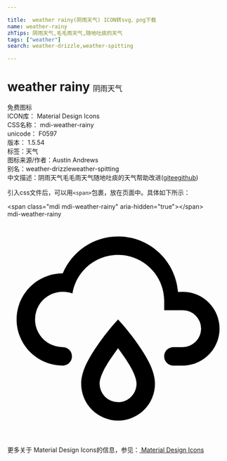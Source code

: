 ```yaml
---

title:  weather rainy(阴雨天气) ICON转svg、png下载
name: weather-rainy
zhTips: 阴雨天气,毛毛雨天气,随地吐痰的天气
tags: ["weather"]
search: weather-drizzle,weather-spitting

---
```


# weather rainy  <small style="font-size: 60%;font-weight: 100">阴雨天气</small>


<div class="detail-page">
<p>
<span><span class="badge-success badge">免费图标</span> </span>
<br/>
<span>
ICON库：
<span class="badge-secondary badge">Material Design Icons</span> 
</span>
<br/>
<span>
CSS名称：
<span class="badge-secondary badge">mdi-weather-rainy</span> 
</span>
<br/>
<span>
unicode：
<span class="badge-secondary badge">F0597</span> 
<copy-btn content='F0597' btn-title=""></copy-btn>
<copy-btn :content='String.fromCodePoint(parseInt("F0597", 16))' btn-title="复制U"></copy-btn>
</span>
<br/>
<span>
版本：
<span class="badge-secondary badge">1.5.54</span> 
</span><br/><span>标签：<span class="badge-light badge"><router-link to="/tags/weather.html">天气</router-link></span></span>
<br/>
<span>图标来源/作者：<span class="badge-light badge">Austin Andrews</span></span> 
<br/>
<span>别名：<span class="badge-light badge">weather-drizzle</span><span class="badge-light badge">weather-spitting</span></span><br/><span class="zh-detail">中文描述：<span class="badge-primary badge">阴雨天气</span><span class="badge-primary badge">毛毛雨天气</span><span class="badge-primary badge">随地吐痰的天气</span><span class="help-link"><span>帮助改进</span>(<a href="https://gitee.com/liuwave/icon-helper/edit/master/json/material/weather-rainy.json" target="_blank" rel="noopener noreferrer">gitee</a><a href="https://github.com/liuwave/icon-helper/edit/master/json/material/weather-rainy.json" target="_blank" rel="noopener noreferrer">github</a></span>)</span><br/>
</p>
</div>
<div class="alert alert-dark">
  <i class="mdi mdi-weather-rainy mdi-48px"></i>
  <i class="mdi mdi-weather-rainy mdi-36px"></i>
  <i class="mdi mdi-weather-rainy mdi-24px"></i>
  <i class="mdi mdi-weather-rainy mdi-18px"></i>
</div>
<div>
  <p>引入css文件后，可以用<code>&lt;span&gt;</code>包裹，放在页面中。具体如下所示：    
  </p>
  <div class="alert alert-primary" style="font-size: 14px">
    &lt;span class="mdi mdi-weather-rainy" aria-hidden="true"&gt;&lt;/span&gt;
    <copy-btn content='<span class="mdi mdi-weather-rainy" aria-hidden="true"></span>'></copy-btn>
  </div>
  <div class="alert alert-secondary">
    <i class="mdi mdi-weather-rainy"
    style="font-size: 24px"
    aria-hidden="true"></i> mdi-weather-rainy
    <copy-btn content="mdi-weather-rainy" btn-title="复制图标名称"></copy-btn>
  </div>
</div>
<div id="svg" class="svg-wrap">
<svg xmlns="http://www.w3.org/2000/svg" viewBox="0 0 24 24"><path d="M6,14.03A1,1 0 0,1 7,15.03C7,15.58 6.55,16.03 6,16.03C3.24,16.03 1,13.79 1,11.03C1,8.27 3.24,6.03 6,6.03C7,3.68 9.3,2.03 12,2.03C15.43,2.03 18.24,4.69 18.5,8.06L19,8.03A4,4 0 0,1 23,12.03C23,14.23 21.21,16.03 19,16.03H18C17.45,16.03 17,15.58 17,15.03C17,14.47 17.45,14.03 18,14.03H19A2,2 0 0,0 21,12.03A2,2 0 0,0 19,10.03H17V9.03C17,6.27 14.76,4.03 12,4.03C9.5,4.03 7.45,5.84 7.06,8.21C6.73,8.09 6.37,8.03 6,8.03A3,3 0 0,0 3,11.03A3,3 0 0,0 6,14.03M12,14.15C12.18,14.39 12.37,14.66 12.56,14.94C13,15.56 14,17.03 14,18C14,19.11 13.1,20 12,20A2,2 0 0,1 10,18C10,17.03 11,15.56 11.44,14.94C11.63,14.66 11.82,14.4 12,14.15M12,11.03L11.5,11.59C11.5,11.59 10.65,12.55 9.79,13.81C8.93,15.06 8,16.56 8,18A4,4 0 0,0 12,22A4,4 0 0,0 16,18C16,16.56 15.07,15.06 14.21,13.81C13.35,12.55 12.5,11.59 12.5,11.59" /></svg>
</div>
<detail full-name='mdi-weather-rainy'></detail>
    
<div><p>更多关于 Material Design Icons的信息，参见：<a target="_blank" href="https://iconhelper.cn/material.html"> Material Design Icons</a>
</p></div>
